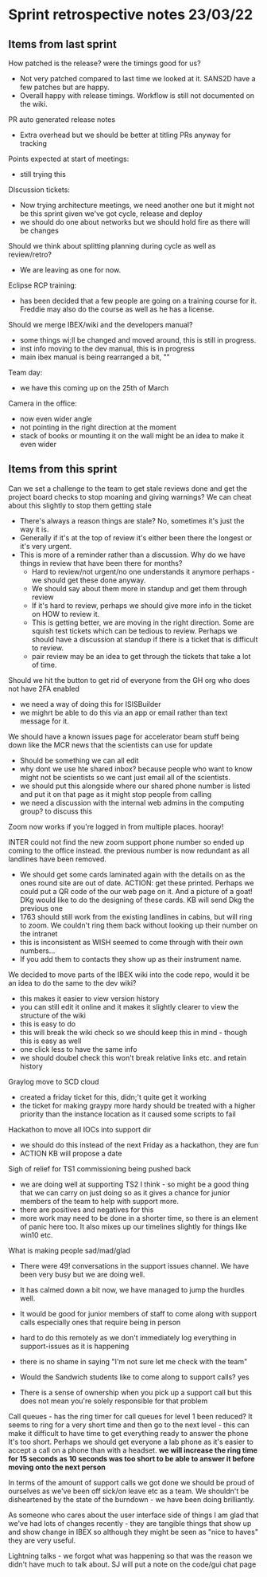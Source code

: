 # Sprint retrospective notes 23/03/22

## Items from last sprint

How patched is the release? were the timings good for us?
- Not very patched compared to last time we looked at it. SANS2D have a few patches but are happy.
- Overall happy with release timings. Workflow is still not documented on the wiki.

PR auto generated release notes
- Extra overhead but we should be better at titling PRs anyway for tracking

Points expected at start of meetings: 
- still trying this

DIscussion tickets: 
- Now trying architecture meetings, we need another one but it might not be this sprint given we've got cycle, release and deploy
- we should do one about networks but we should hold fire as there will be changes

Should we think about splitting planning during cycle as well as review/retro? 
- We are leaving as one for now. 

Eclipse RCP training:
- has been decided that a few people are going on a training course for it. Freddie may also do the course as well as he has a license. 

Should we merge IBEX/wiki and the developers manual? 
- some things wi;ll be changed and moved around, this is still in progress. 
- inst info moving to the dev manual, this is in progress
- main ibex manual is being rearranged a bit, "" 

Team day: 
- we have this coming up on the 25th of March

Camera in the office: 
- now even wider angle
- not pointing in the right direction at the moment 
- stack of books or mounting it on the wall might be an idea to make it even wider

## Items from this sprint

Can we set a challenge to the team to get stale reviews done and get the project board checks to stop moaning and giving warnings? 
We can cheat about this slightly to stop them getting stale
- There's always a reason things are stale? No, sometimes it's just the way it is. 
- Generally if it's at the top of review it's either been there the longest or it's very urgent.
- This is more of a reminder rather than a discussion. Why do we have things in review that have been there for months? 
  - Hard to review/not urgent/no one understands it anymore perhaps - we should get these done anyway.
  - We should say about them more in standup and get them through review
  - If it's hard to review, perhaps we should give more info in the ticket on HOW to review it.
  - This is getting better, we are moving in the right direction. Some are squish test tickets which can be tedious to review. Perhaps we should have a discussion at standup if there is a ticket that is difficult to review. 
  - pair review may be an idea to get through the tickets that take a lot of time. 

Should we hit the button to get rid of everyone from the GH org who does not have 2FA enabled
 - we need a way of doing this for ISISBuilder
 - we mighrt be able to do this via an app or email rather than text message for it. 

We should have a known issues page for accelerator beam stuff being down like the MCR news that the scientists can use for update 
- Should be something we can all edit
- why dont we use hte shared inbox? because people who want to know might not be scientists so we cant just email all of the scientists. 
- we should put this alongside where our shared phone number is listed and put it on that page as it might stop people from calling
- we need a discussion with the internal web admins in the computing group? to discuss this

Zoom now works if you're logged in from multiple places. hooray! 

INTER could not find the new zoom support phone number so ended up coming to the office instead. the previous number is now redundant as all landlines have been removed. 
- We should get some cards laminated again with the details on as the ones round site are out of date. ACTION: get these printed. Perhaps we could put a QR code of the our web page on it. And a picture of a goat! DKg would like to do the designing of these cards. KB will send Dkg the previous one
- 1763 should still work from the existing landlines in cabins, but will ring to zoom. We couldn't ring them back without looking up their number on the intranet
- this is inconsistent as WISH seemed to come through with their own numbers... 
- If you add them to contacts they show up as their instrument name.

We decided to move parts of the IBEX wiki into the code repo, would it be an idea to do the same to the dev wiki? 
- this makes it easier to view version history
- you can still edit it online and it makes it slightly clearer to view the structure of the wiki
- this is easy to do
- this will break the wiki check so we should keep this in mind - though this is easy as well 
- one click less to have the same info
- we should doubel check this won't break relative links etc. and retain history

Graylog move to SCD cloud
- created a friday ticket for this, didn;'t quite get it working
- the ticket for making graypy more hardy should be treated with a higher priority than the instance location as it caused some scripts to fail

Hackathon to move all IOCs into support dir
- we should do this instead of the next Friday as a hackathon, they are fun
- ACTION KB will propose a date 


Sigh of relief for TS1 commissioning being pushed back
- we are doing well at supporting TS2 I think - so might be a good thing that we can carry on just doing so as it gives a chance for junior members of the team to help with support more.
- there are positives and negatives for this
- more work may need to be done in a shorter time, so there is an element of panic here too. It also mixes up our timelines slightly for things like win10 etc. 

What is making people sad/mad/glad 
- There were 49! conversations in the support issues channel. We have been very busy but we are doing well. 
- It has calmed down a bit now, we have managed to jump the hurdles well. 

- It would be good for junior members of staff to come along with support calls especially ones that require being in person 
- hard to do this remotely as we don't immediately log everything in support-issues as it is happening
- there is no shame in saying "I'm not sure let me check with the team"
- Would the Sandwich students like to come along to support calls? yes 
- There is a sense of ownership when you pick up a support call but this does not mean you're solely responsible for that problem

Call queues - has the ring timer for call queues for level 1 been reduced? It seems to ring for a very short time and then go to the next level - this can make it difficult to have time to get everything ready to answer the phone
It's too short. Perhaps we should get everyone a lab phone as it's easier to accept a call on a phone than with a headset. 
<b> we will increase the ring time for 15 seconds as 10 seconds was too short to be able to answer it before moving onto the next person </b>

In terms of the amount of support calls we got done we should be proud of ourselves as we've been off sick/on leave etc as a team. We shouldn't be disheartened by the state of the burndown - we have been doing brilliantly. 

As someone who cares about the user interface side of things I am glad that we've had lots of changes recently - they are tangible things that show up and show change in IBEX so although they might be seen as "nice to haves" they are very useful. 

Lightning talks - we forgot what was happening so that was the reason we didn't have much to talk about. SJ will put a note on the code/gui chat page
